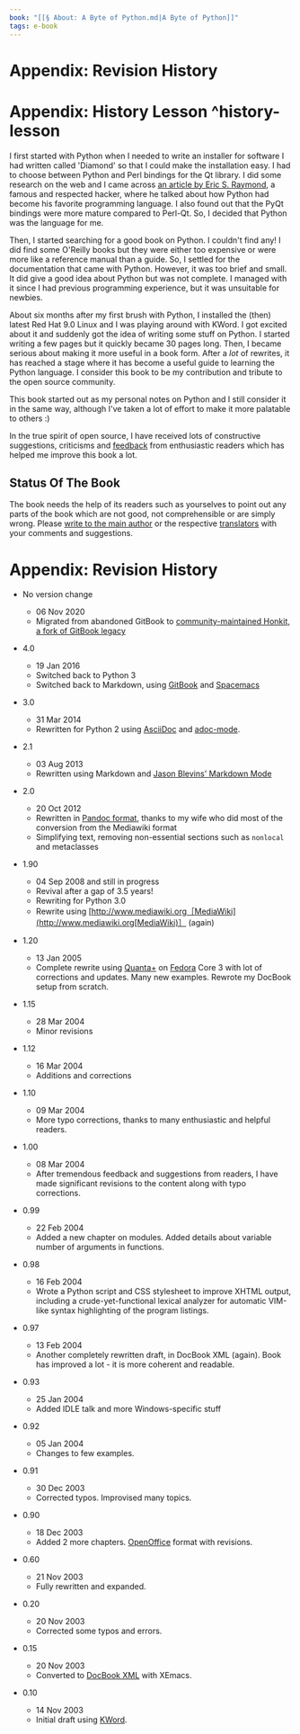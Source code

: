 ```yaml
---
book: "[[§ About꞉ A Byte of Python.md|A Byte of Python]]"
tags: e-book
---
```


# Appendix: Revision History

# Appendix: History Lesson ^history-lesson

I first started with Python when I needed to write an installer for software I had written called 'Diamond' so that I could make the installation easy. I had to choose between Python and Perl bindings for the Qt library. I did some research on the web and I came across [an article by Eric S. Raymond](http://www.python.org/about/success/esr/), a famous and respected hacker, where he talked about how Python had become his favorite programming language. I also found out that the PyQt bindings were more mature compared to Perl-Qt. So, I decided that Python was the language for me.

Then, I started searching for a good book on Python. I couldn't find any! I did find some O'Reilly books but they were either too expensive or were more like a reference manual than a guide. So, I settled for the documentation that came with Python. However, it was too brief and small. It did give a good idea about Python but was not complete. I managed with it since I had previous programming experience, but it was unsuitable for newbies.

About six months after my first brush with Python, I installed the (then) latest Red Hat 9.0 Linux and I was playing around with KWord. I got excited about it and suddenly got the idea of writing some stuff on Python. I started writing a few pages but it quickly became 30 pages long. Then, I became serious about making it more useful in a book form. After a _lot_ of rewrites, it has reached a stage where it has become a useful guide to learning the Python language. I consider this book to be my contribution and tribute to the open source community.

This book started out as my personal notes on Python and I still consider it in the same way, although I've taken a lot of effort to make it more palatable to others :)

In the true spirit of open source, I have received lots of constructive suggestions, criticisms and [feedback](Introduction.md#^who-reads-bop) from enthusiastic readers which has helped me improve this book a lot.

## Status Of The Book

The book needs the help of its readers such as yourselves to point out any parts of the book which are not good, not comprehensible or are simply wrong. Please [write to the main author](https://swaroopch.com/contact) or the respective [translators](Appendix꞉%20Translations.md#^translations) with your comments and suggestions.

# Appendix: Revision History

- No version change
    
    - 06 Nov 2020
    - Migrated from abandoned GitBook to [community-maintained Honkit, a fork of GitBook legacy](https://github.com/honkit/honkit)
- 4.0
    
    - 19 Jan 2016
    - Switched back to Python 3
    - Switched back to Markdown, using [GitBook](https://www.gitbook.com) and [Spacemacs](http://spacemacs.org)
- 3.0
    
    - 31 Mar 2014
    - Rewritten for Python 2 using [AsciiDoc](http://asciidoctor.org/docs/what-is-asciidoc/) and [adoc-mode](https://github.com/sensorflo/adoc-mode/wiki).
- 2.1
    
    - 03 Aug 2013
    - Rewritten using Markdown and [Jason Blevins' Markdown Mode](http://jblevins.org/projects/markdown-mode/)
- 2.0
    
    - 20 Oct 2012
    - Rewritten in [Pandoc format](http://johnmacfarlane.net/pandoc/README.html), thanks to my wife who did most of the conversion from the Mediawiki format
    - Simplifying text, removing non-essential sections such as `nonlocal` and metaclasses
- 1.90
    
    - 04 Sep 2008 and still in progress
    - Revival after a gap of 3.5 years!
    - Rewriting for Python 3.0
    - Rewrite using [http://www.mediawiki.org［MediaWiki](http://www.mediawiki.org[MediaWiki)］ (again)
- 1.20
    
    - 13 Jan 2005
    - Complete rewrite using [Quanta+](https://en.wikipedia.org/wiki/Quanta_Plus) on [Fedora](http://fedoraproject.org/) Core 3 with lot of corrections and updates. Many new examples. Rewrote my DocBook setup from scratch.
- 1.15
    
    - 28 Mar 2004
    - Minor revisions
- 1.12
    
    - 16 Mar 2004
    - Additions and corrections
- 1.10
    
    - 09 Mar 2004
    - More typo corrections, thanks to many enthusiastic and helpful readers.
- 1.00
    
    - 08 Mar 2004
    - After tremendous feedback and suggestions from readers, I have made significant revisions to the content along with typo corrections.
- 0.99
    
    - 22 Feb 2004
    - Added a new chapter on modules. Added details about variable number of arguments in functions.
- 0.98
    
    - 16 Feb 2004
    - Wrote a Python script and CSS stylesheet to improve XHTML output, including a crude-yet-functional lexical analyzer for automatic VIM-like syntax highlighting of the program listings.
- 0.97
    
    - 13 Feb 2004
    - Another completely rewritten draft, in DocBook XML (again). Book has improved a lot - it is more coherent and readable.
- 0.93
    
    - 25 Jan 2004
    - Added IDLE talk and more Windows-specific stuff
- 0.92
    
    - 05 Jan 2004
    - Changes to few examples.
- 0.91
    
    - 30 Dec 2003
    - Corrected typos. Improvised many topics.
- 0.90
    
    - 18 Dec 2003
    - Added 2 more chapters. [OpenOffice](https://en.wikipedia.org/wiki/OpenOffice) format with revisions.
- 0.60
    
    - 21 Nov 2003
    - Fully rewritten and expanded.
- 0.20
    
    - 20 Nov 2003
    - Corrected some typos and errors.
- 0.15
    
    - 20 Nov 2003
    - Converted to [DocBook XML](https://en.wikipedia.org/wiki/DocBook) with XEmacs.
- 0.10
    
    - 14 Nov 2003
    - Initial draft using [KWord](https://en.wikipedia.org/wiki/Kword).